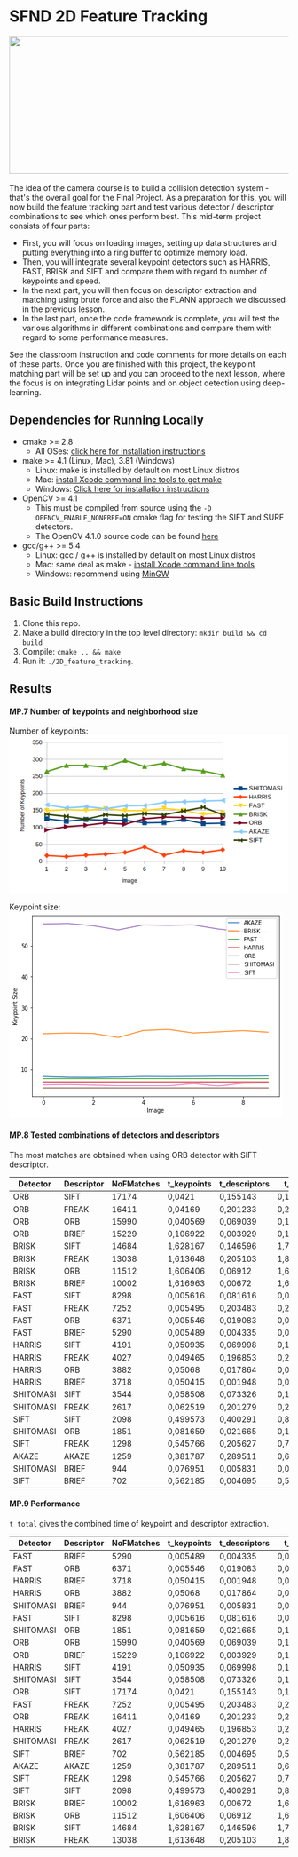# SFND 2D Feature Tracking

<img src="images/keypoints.png" width="820" height="248" />

The idea of the camera course is to build a collision detection system - that's the overall goal for the Final Project. As a preparation for this, you will now build the feature tracking part and test various detector / descriptor combinations to see which ones perform best. This mid-term project consists of four parts:

* First, you will focus on loading images, setting up data structures and putting everything into a ring buffer to optimize memory load. 
* Then, you will integrate several keypoint detectors such as HARRIS, FAST, BRISK and SIFT and compare them with regard to number of keypoints and speed. 
* In the next part, you will then focus on descriptor extraction and matching using brute force and also the FLANN approach we discussed in the previous lesson. 
* In the last part, once the code framework is complete, you will test the various algorithms in different combinations and compare them with regard to some performance measures. 

See the classroom instruction and code comments for more details on each of these parts. Once you are finished with this project, the keypoint matching part will be set up and you can proceed to the next lesson, where the focus is on integrating Lidar points and on object detection using deep-learning. 

## Dependencies for Running Locally
* cmake >= 2.8
  * All OSes: [click here for installation instructions](https://cmake.org/install/)
* make >= 4.1 (Linux, Mac), 3.81 (Windows)
  * Linux: make is installed by default on most Linux distros
  * Mac: [install Xcode command line tools to get make](https://developer.apple.com/xcode/features/)
  * Windows: [Click here for installation instructions](http://gnuwin32.sourceforge.net/packages/make.htm)
* OpenCV >= 4.1
  * This must be compiled from source using the `-D OPENCV_ENABLE_NONFREE=ON` cmake flag for testing the SIFT and SURF detectors.
  * The OpenCV 4.1.0 source code can be found [here](https://github.com/opencv/opencv/tree/4.1.0)
* gcc/g++ >= 5.4
  * Linux: gcc / g++ is installed by default on most Linux distros
  * Mac: same deal as make - [install Xcode command line tools](https://developer.apple.com/xcode/features/)
  * Windows: recommend using [MinGW](http://www.mingw.org/)

## Basic Build Instructions

1. Clone this repo.
2. Make a build directory in the top level directory: `mkdir build && cd build`
3. Compile: `cmake .. && make`
4. Run it: `./2D_feature_tracking`.

## Results

#### MP.7 Number of keypoints and neighborhood size
Number of keypoints:
<img src="images/number_of_keypoints.png" />

Keypoint size:
<img src="images/size_of_keypoints.png" />

#### MP.8 Tested combinations of detectors and descriptors
The most matches are obtained when using ORB detector with SIFT descriptor. 

| Detector  | Descriptor | NoFMatches | t_keypoints | t_descriptors | t_total  |
|-----------|------------|------------|-------------|---------------|----------|
| ORB       | SIFT       | 17174      | 0,0421      | 0,155143      | 0,197243 |
| ORB       | FREAK      | 16411      | 0,04169     | 0,201233      | 0,242923 |
| ORB       | ORB        | 15990      | 0,040569    | 0,069039      | 0,109607 |
| ORB       | BRIEF      | 15229      | 0,106922    | 0,003929      | 0,11085  |
| BRISK     | SIFT       | 14684      | 1,628167    | 0,146596      | 1,774763 |
| BRISK     | FREAK      | 13038      | 1,613648    | 0,205103      | 1,818751 |
| BRISK     | ORB        | 11512      | 1,606406    | 0,06912       | 1,675526 |
| BRISK     | BRIEF      | 10002      | 1,616963    | 0,00672       | 1,623684 |
| FAST      | SIFT       | 8298       | 0,005616    | 0,081616      | 0,087232 |
| FAST      | FREAK      | 7252       | 0,005495    | 0,203483      | 0,208978 |
| FAST      | ORB        | 6371       | 0,005546    | 0,019083      | 0,02463  |
| FAST      | BRIEF      | 5290       | 0,005489    | 0,004335      | 0,009824 |
| HARRIS    | SIFT       | 4191       | 0,050935    | 0,069998      | 0,120933 |
| HARRIS    | FREAK      | 4027       | 0,049465    | 0,196853      | 0,246318 |
| HARRIS    | ORB        | 3882       | 0,05068     | 0,017864      | 0,068544 |
| HARRIS    | BRIEF      | 3718       | 0,050415    | 0,001948      | 0,052363 |
| SHITOMASI | SIFT       | 3544       | 0,058508    | 0,073326      | 0,131834 |
| SHITOMASI | FREAK      | 2617       | 0,062519    | 0,201279      | 0,263798 |
| SIFT      | SIFT       | 2098       | 0,499573    | 0,400291      | 0,899864 |
| SHITOMASI | ORB        | 1851       | 0,081659    | 0,021665      | 0,103324 |
| SIFT      | FREAK      | 1298       | 0,545766    | 0,205627      | 0,751392 |
| AKAZE     | AKAZE      | 1259       | 0,381787    | 0,289511      | 0,671298 |
| SHITOMASI | BRIEF      | 944        | 0,076951    | 0,005831      | 0,082782 |
| SIFT      | BRIEF      | 702        | 0,562185    | 0,004695      | 0,56688  |
#### MP.9 Performance

`t_total` gives the combined time of keypoint and descriptor extraction.

| Detector  | Descriptor | NoFMatches | t_keypoints | t_descriptors | t_total  |
|-----------|------------|------------|-------------|---------------|----------|
| FAST      | BRIEF      | 5290       | 0,005489    | 0,004335      | 0,009824 |
| FAST      | ORB        | 6371       | 0,005546    | 0,019083      | 0,02463  |
| HARRIS    | BRIEF      | 3718       | 0,050415    | 0,001948      | 0,052363 |
| HARRIS    | ORB        | 3882       | 0,05068     | 0,017864      | 0,068544 |
| SHITOMASI | BRIEF      | 944        | 0,076951    | 0,005831      | 0,082782 |
| FAST      | SIFT       | 8298       | 0,005616    | 0,081616      | 0,087232 |
| SHITOMASI | ORB        | 1851       | 0,081659    | 0,021665      | 0,103324 |
| ORB       | ORB        | 15990      | 0,040569    | 0,069039      | 0,109607 |
| ORB       | BRIEF      | 15229      | 0,106922    | 0,003929      | 0,11085  |
| HARRIS    | SIFT       | 4191       | 0,050935    | 0,069998      | 0,120933 |
| SHITOMASI | SIFT       | 3544       | 0,058508    | 0,073326      | 0,131834 |
| ORB       | SIFT       | 17174      | 0,0421      | 0,155143      | 0,197243 |
| FAST      | FREAK      | 7252       | 0,005495    | 0,203483      | 0,208978 |
| ORB       | FREAK      | 16411      | 0,04169     | 0,201233      | 0,242923 |
| HARRIS    | FREAK      | 4027       | 0,049465    | 0,196853      | 0,246318 |
| SHITOMASI | FREAK      | 2617       | 0,062519    | 0,201279      | 0,263798 |
| SIFT      | BRIEF      | 702        | 0,562185    | 0,004695      | 0,56688  |
| AKAZE     | AKAZE      | 1259       | 0,381787    | 0,289511      | 0,671298 |
| SIFT      | FREAK      | 1298       | 0,545766    | 0,205627      | 0,751392 |
| SIFT      | SIFT       | 2098       | 0,499573    | 0,400291      | 0,899864 |
| BRISK     | BRIEF      | 10002      | 1,616963    | 0,00672       | 1,623684 |
| BRISK     | ORB        | 11512      | 1,606406    | 0,06912       | 1,675526 |
| BRISK     | SIFT       | 14684      | 1,628167    | 0,146596      | 1,774763 |
| BRISK     | FREAK      | 13038      | 1,613648    | 0,205103      | 1,818751 |
